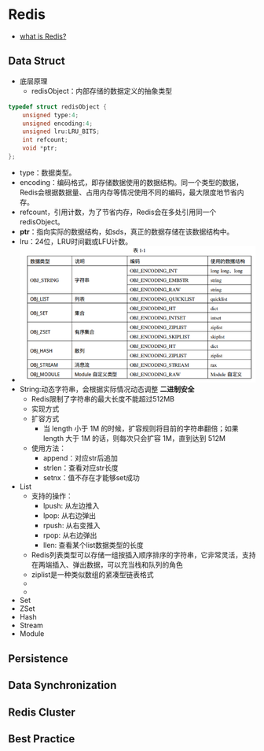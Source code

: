 # Redis
- [what is Redis?](https://redis.io/)
## Data Struct
- 底层原理
  - redisObject：内部存储的数据定义的抽象类型
``` c
typedef struct redisObject {
    unsigned type:4;
    unsigned encoding:4;
    unsigned lru:LRU_BITS;
    int refcount;
    void *ptr;
};
```  
  - type：数据类型。
  - encoding：编码格式，即存储数据使用的数据结构。同一个类型的数据，Redis会根据数据量、占用内存等情况使用不同的编码，最大限度地节省内存。
  - refcount，引用计数，为了节省内存，Redis会在多处引用同一个redisObject。
  - **ptr**：指向实际的数据结构，如sds，真正的数据存储在该数据结构中。
  - lru：24位，LRU时间戳或LFU计数。
  - ![Redis类型](redisDataStruct.png)
- String:动态字符串，会根据实际情况动态调整 **二进制安全**
  - Redis限制了字符串的最大长度不能超过512MB
  - 实现方式
  - 扩容方式
    - 当 length 小于 1M 的时候，扩容规则将目前的字符串翻倍；如果 length 大于 1M 的话，则每次只会扩容 1M，直到达到 512M
  - 使用方法：
    - append：对应str后追加
    - strlen：查看对应str长度
    - setnx：值不存在才能够set成功
- List
  - 支持的操作：
    - lpush: 从左边推入
    - lpop: 从右边弹出
    - rpush: 从右变推入
    - rpop: 从右边弹出
    - llen: 查看某个list数据类型的长度
  - Redis列表类型可以存储一组按插入顺序排序的字符串，它非常灵活，支持在两端插入、弹出数据，可以充当栈和队列的角色
  - ziplist是一种类似数组的紧凑型链表格式
  - 
  - <kbd></kbd>
- Set
- ZSet
- Hash
- Stream
- Module
## Persistence
## Data Synchronization
## Redis Cluster
## Best Practice
